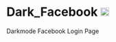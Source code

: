 # Dark_Facebook <img src="https://www.bing.com/images/search?view=detailV2&ccid=8O9q4pPU&id=79428AB1E41FF3EBF598357F60C4BEFC0C9E2931&thid=OIP.8O9q4pPUKWImuGPewY9wGAHaE4&mediaurl=https%3a%2f%2fimage.emojipng.com%2f269%2f14121269.jpg&cdnurl=https%3a%2f%2fth.bing.com%2fth%2fid%2fR.f0ef6ae293d4296226b863dec18f7018%3frik%3dMSmeDPy%252bxGB%252fNQ%26pid%3dImgRaw%26r%3d0&exph=593&expw=900&q=facebook+logo+emoji&simid=608029599908181134&FORM=IRPRST&ck=3E7B565FC3B5B98AA285D60F7DE3D2D1&selectedIndex=0" width="20px">

Darkmode Facebook Login Page
